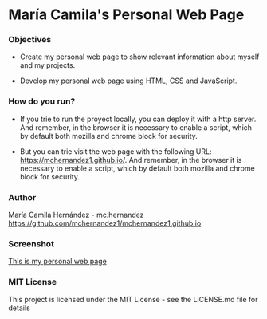 # María Camila's Personal Web Page

### Objectives

- Create my personal web page to show relevant information about myself and my projects.

- Develop my personal web page using HTML, CSS and JavaScript.


### How do you run?

- If you trie to run the proyect locally, you can deploy it with a http server. And remember, in the browser it is necessary to enable a script, which by default both mozilla and chrome block for security.

- But you can trie visit the web page with the following URL: https://mchernandez1.github.io/. And remember, in the browser it is necessary to enable a script, which by default both mozilla and chrome block for security.


### Author
María Camila Hernández - mc.hernandez
https://github.com/mchernandez1/mchernandez1.github.io


### Screenshot
[This is my personal web page](https://drive.google.com/open?id=1J4FjQNb65R1_n6wZRX6xZ7n7fKrokPhE)

### MIT License
This project is licensed under the MIT License - see the LICENSE.md file for details
